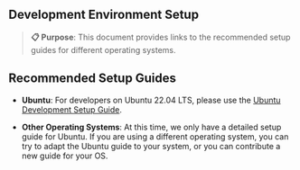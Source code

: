 ## Development Environment Setup

> **📋 Purpose**: This document provides links to the recommended setup guides for different operating systems.

## Recommended Setup Guides

*   **Ubuntu**: For developers on Ubuntu 22.04 LTS, please use the [Ubuntu Development Setup Guide](./ubuntu-development-setup.md).

*   **Other Operating Systems**: At this time, we only have a detailed setup guide for Ubuntu. If you are using a different operating system, you can try to adapt the Ubuntu guide to your system, or you can contribute a new guide for your OS.


